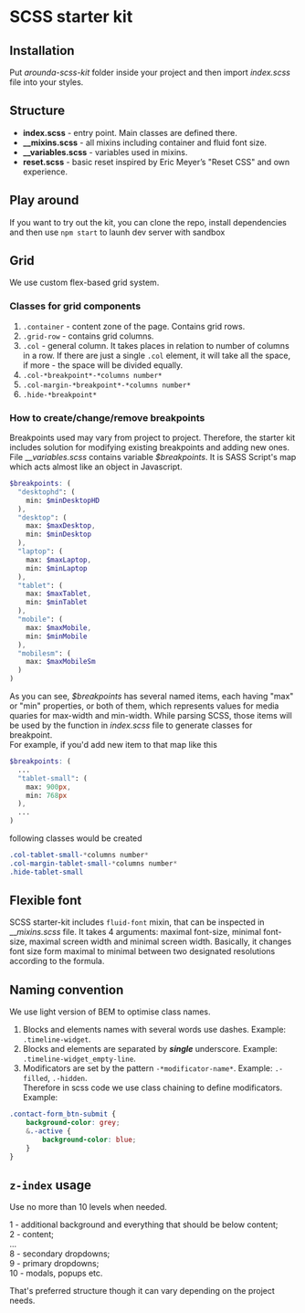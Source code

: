 # SCSS starter kit

## Installation
Put _arounda-scss-kit_ folder inside your project and then import _index.scss_ file into your styles.

## Structure
- **index.scss** - entry point. Main classes are defined there.
- **__mixins.scss** - all mixins including container and fluid font size.
- **__variables.scss** - variables used in mixins.
- **reset.scss** - basic reset inspired by Eric Meyer’s "Reset CSS" and own experience.

## Play around
If you want to try out the kit, you can clone the repo, install dependencies and then use ```npm start``` to launh dev server with sandbox

## Grid
We use custom flex-based grid system.

### Classes for grid components
1. `.container` - content zone of the page. Contains grid rows.
2. `.grid-row` - contains grid columns.
3. `.col` - general column. It takes places in relation to number of columns in a row. If there are just a single `.col` element, it will take all the space, if more - the space will be divided equally.
4. `.col-*breakpoint*-*columns number*`
5. `.col-margin-*breakpoint*-*columns number*`
6. `.hide-*breakpoint*`

### How to create/change/remove breakpoints
Breakpoints used may vary from project to project. Therefore, the starter kit includes solution for modifying existing breakpoints and adding new ones.<br>
File ___variables.scss_ contains variable _$breakpoints_. It is SASS Script's map which acts almost like an object in Javascript.
```scss
$breakpoints: (
  "desktophd": (
    min: $minDesktopHD
  ),
  "desktop": (
    max: $maxDesktop,
    min: $minDesktop
  ),
  "laptop": (
    max: $maxLaptop,
    min: $minLaptop
  ),
  "tablet": (
    max: $maxTablet,
    min: $minTablet
  ),
  "mobile": (
    max: $maxMobile,
    min: $minMobile
  ),
  "mobilesm": (
    max: $maxMobileSm
  )
)
``` 
As you can see, _$breakpoints_ has several named items, each having "max" or "min" properties, or both of them, which represents values for media quaries for max-width and min-width. While parsing SCSS, those items will be used by the function in _index.scss_ file to generate classes for breakpoint.<br>
For example, if you'd add new item to that map like this
```scss
$breakpoints: (
  ...
  "tablet-small": (
    max: 900px,
    min: 768px
  ),
  ...
)
```
following classes would be created
```scss
.col-tablet-small-*columns number*
.col-margin-tablet-small-*columns number*
.hide-tablet-small
```

## Flexible font
SCSS starter-kit includes ```fluid-font``` mixin, that can be inspected in ___mixins.scss_ file. It takes 4 arguments: maximal font-size, minimal font-size, maximal screen width and minimal screen width. Basically, it changes font size form maximal to minimal between two designated resolutions according to the formula. 

## Naming convention

We use light version of BEM to optimise class names.

1. Blocks and elements names with several words use dashes. Example: `.timeline-widget`.
2. Blocks and elements are separated by **_single_** underscore. Example: `.timeline-widget_empty-line`.
3. Modificators are set by the pattern `-*modificator-name*`. Example: `.-filled`, `.-hidden`.  
   Therefore in scss code we use class chaining to define modificators. Example:

```scss
.contact-form_btn-submit {
    background-color: grey;
    &.-active {
        background-color: blue;
    }
}
```

## `z-index` usage

Use no more than 10 levels when needed.

1 - additional background and everything that should be below content;  
2 - content;  
...  
8 - secondary dropdowns;  
9 - primary dropdowns;  
10 - modals, popups etc.

That's preferred structure though it can vary depending on the project needs.




